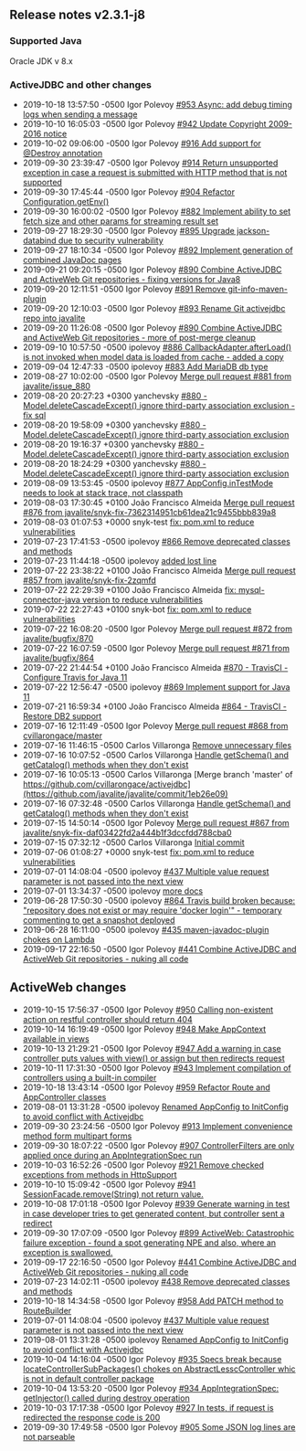 ## Release notes v2.3.1-j8

### Supported Java

Oracle JDK v 8.x


### ActiveJDBC and other  changes 

* 2019-10-18 13:57:50 -0500 Igor Polevoy [#953 Async: add debug timing logs when sending a message](https://github.com/javalite/javalite/commit/9200876e)
* 2019-10-10 16:05:03 -0500 Igor Polevoy [#942 Update Copyright 2009-2016 notice](https://github.com/javalite/javalite/commit/b008e990)
* 2019-10-02 09:06:00 -0500 Igor Polevoy [#916 Add support for @Destroy annotation](https://github.com/javalite/javalite/commit/05109300)
* 2019-09-30 23:39:47 -0500 Igor Polevoy [#914 Return unsupported exception in case a request is submitted with HTTP method that is not supported](https://github.com/javalite/javalite/commit/5fb28714)
* 2019-09-30 17:45:44 -0500 Igor Polevoy [#904 Refactor Configuration.getEnv()](https://github.com/javalite/javalite/commit/78983fe8)
* 2019-09-30 16:00:02 -0500 Igor Polevoy [#882 Implement ability to set fetch size and other params for streaming result set](https://github.com/javalite/javalite/commit/063733f0)
* 2019-09-27 18:29:30 -0500 Igor Polevoy [#895 Upgrade jackson-databind due to security vulnerability](https://github.com/javalite/javalite/commit/621459ab)
* 2019-09-27 18:10:34 -0500 Igor Polevoy [#892 Implement generation of combined JavaDoc pages](https://github.com/javalite/javalite/commit/d8a341a3)
* 2019-09-21 09:20:15 -0500 Igor Polevoy [#890 Combine ActiveJDBC and ActiveWeb Git repositories - fixing versions for Java8](https://github.com/javalite/javalite/commit/29b8ae30)
* 2019-09-20 12:11:51 -0500 Igor Polevoy [#891 Remove git-info-maven-plugin](https://github.com/javalite/javalite/commit/103ae6e4)
* 2019-09-20 12:10:03 -0500 Igor Polevoy [#893 Rename Git activejdbc repo into javalite](https://github.com/javalite/javalite/commit/ae4a37fc)
* 2019-09-20 11:26:08 -0500 Igor Polevoy [#890 Combine ActiveJDBC and ActiveWeb Git repositories - more of post-merge cleanup](https://github.com/javalite/javalite/commit/baa66959)
* 2019-09-10 10:57:50 -0500 ipolevoy [#886 CallbackAdapter.afterLoad() is not invoked when model data is loaded from cache - added a copy](https://github.com/javalite/javalite/commit/508be844)
* 2019-09-04 12:47:33 -0500 ipolevoy [#883 Add MariaDB db type](https://github.com/javalite/javalite/commit/18a03be8)
* 2019-08-27 10:02:00 -0500 Igor Polevoy [Merge pull request #881 from javalite/issue_880](https://github.com/javalite/javalite/commit/7507631d)
* 2019-08-20 20:27:23 +0300 yanchevsky [ #880 - Model.deleteCascadeExcept() ignore third-party association exclusion - fix sql](https://github.com/javalite/javalite/commit/c74f0ab1)
* 2019-08-20 19:58:09 +0300 yanchevsky [ #880 - Model.deleteCascadeExcept() ignore third-party association exclusion](https://github.com/javalite/javalite/commit/83e75061)
* 2019-08-20 19:16:37 +0300 yanchevsky [ #880 - Model.deleteCascadeExcept() ignore third-party association exclusion](https://github.com/javalite/javalite/commit/5a254a27)
* 2019-08-20 18:24:29 +0300 yanchevsky [ #880 - Model.deleteCascadeExcept() ignore third-party association exclusion](https://github.com/javalite/javalite/commit/ab18db69)
* 2019-08-09 13:53:45 -0500 ipolevoy [ #877 AppConfig.inTestMode needs to look at stack trace, not classpath](https://github.com/javalite/javalite/commit/05d9da34)
* 2019-08-03 17:30:45 +0100 João Francisco Almeida [Merge pull request #876 from javalite/snyk-fix-7362314951cb61dea21c9455bbb839a8](https://github.com/javalite/javalite/commit/bc902046)
* 2019-08-03 01:07:53 +0000 snyk-test [fix: pom.xml to reduce vulnerabilities](https://github.com/javalite/javalite/commit/0ff6a6d8)
* 2019-07-23 17:41:53 -0500 ipolevoy [#866 Remove deprecated classes and methods](https://github.com/javalite/javalite/commit/0e35574a)
* 2019-07-23 11:44:18 -0500 ipolevoy [added lost line](https://github.com/javalite/javalite/commit/fd0f646c)
* 2019-07-22 23:38:22 +0100 João Francisco Almeida [Merge pull request #857 from javalite/snyk-fix-2zqmfd](https://github.com/javalite/javalite/commit/30c22e6d)
* 2019-07-22 22:29:39 +0100 João Francisco Almeida [fix: mysql-connector-java version to reduce vulnerabilities](https://github.com/javalite/javalite/commit/69a60df7)
* 2019-07-22 22:27:43 +0100 snyk-bot [fix: pom.xml to reduce vulnerabilities](https://github.com/javalite/javalite/commit/21a10ed5)
* 2019-07-22 16:08:20 -0500 Igor Polevoy [Merge pull request #872 from javalite/bugfix/870](https://github.com/javalite/javalite/commit/eeaa857c)
* 2019-07-22 16:07:59 -0500 Igor Polevoy [Merge pull request #871 from javalite/bugfix/864](https://github.com/javalite/javalite/commit/816e8c27)
* 2019-07-22 21:44:54 +0100 João Francisco Almeida [#870 - TravisCI - Configure Travis for Java 11](https://github.com/javalite/javalite/commit/511a578d)
* 2019-07-22 12:56:47 -0500 ipolevoy [#869 Implement support for Java 11](https://github.com/javalite/javalite/commit/51c4b103)
* 2019-07-21 16:59:34 +0100 João Francisco Almeida [#864 - TravisCI - Restore DB2 support](https://github.com/javalite/javalite/commit/8b054c04)
* 2019-07-16 12:11:49 -0500 Igor Polevoy [Merge pull request #868 from cvillarongace/master](https://github.com/javalite/javalite/commit/f10882cf)
* 2019-07-16 11:46:15 -0500 Carlos Villaronga [Remove unnecessary files](https://github.com/javalite/javalite/commit/851a1ff7)
* 2019-07-16 10:07:52 -0500 Carlos Villaronga [Handle getSchema() and getCatalog() methods when they don't exist](https://github.com/javalite/javalite/commit/a9890bf7)
* 2019-07-16 10:05:13 -0500 Carlos Villaronga [Merge branch 'master' of https://github.com/cvillarongace/activejdbc](https://github.com/javalite/javalite/commit/1eb26e09)
* 2019-07-16 07:32:48 -0500 Carlos Villaronga [Handle getSchema() and getCatalog() methods when they don't exist](https://github.com/javalite/javalite/commit/aef7ae22)
* 2019-07-15 14:50:14 -0500 Igor Polevoy [Merge pull request #867 from javalite/snyk-fix-daf03422fd2a444b1f3dccfdd788cba0](https://github.com/javalite/javalite/commit/a0d83eb4)
* 2019-07-15 07:32:12 -0500 Carlos Villaronga [Initial commit](https://github.com/javalite/javalite/commit/2858abb6)
* 2019-07-06 01:08:27 +0000 snyk-test [fix: pom.xml to reduce vulnerabilities](https://github.com/javalite/javalite/commit/5c0f0b21)
* 2019-07-01 14:08:04 -0500 ipolevoy [#437 Multiple value request parameter is not passed into the next view](https://github.com/javalite/javalite/commit/733f1161)
* 2019-07-01 13:34:37 -0500 ipolevoy [more docs](https://github.com/javalite/javalite/commit/96c76515)
* 2019-06-28 17:50:30 -0500 ipolevoy [#864 Travis build broken because: "repository does not exist or may require 'docker login'" - temporary commenting to get a snapshot deployed](https://github.com/javalite/javalite/commit/fd141ce3)
* 2019-06-28 16:11:00 -0500 ipolevoy [#435 maven-javadoc-plugin chokes on Lambda](https://github.com/javalite/javalite/commit/3ae23645)
* 2019-09-17 22:16:50 -0500 Igor Polevoy [#441 Combine ActiveJDBC and ActiveWeb Git repositories - nuking all code](https://github.com/javalite/javalite/commit/62fe7e6)

## ActiveWeb changes

* 2019-10-15 17:56:37 -0500 Igor Polevoy [#950 Calling non-existent action on restful controller should return 404](https://github.com/javalite/javalite/commit/b99ba32b)
* 2019-10-14 16:19:49 -0500 Igor Polevoy [#948 Make AppContext available in views](https://github.com/javalite/javalite/commit/3595cf85)
* 2019-10-13 21:29:21 -0500 Igor Polevoy [#947 Add a warning in case controller puts values with view() or assign but then redirects request](https://github.com/javalite/javalite/commit/5b2af55b)
* 2019-10-11 17:31:30 -0500 Igor Polevoy [#943 Implement compilation  of controllers using a built-in compiler](https://github.com/javalite/javalite/commit/7283ce2a)
* 2019-10-18 13:43:14 -0500 Igor Polevoy [#959 Refactor Route and AppController classes](https://github.com/javalite/javalite/commit/c6a53e81)
* 2019-08-01 13:31:28 -0500 ipolevoy [Renamed AppConfig to InitConfig to avoid conflict with Activejdbc](https://github.com/javalite/javalite/commit/909d622c)
* 2019-09-30 23:24:56 -0500 Igor Polevoy [#913 Implement convenience method form multipart forms](https://github.com/javalite/javalite/commit/5761518d)
* 2019-09-30 18:07:22 -0500 Igor Polevoy [#907 ControllerFilters are only applied once during an AppIntegrationSpec run](https://github.com/javalite/javalite/commit/0616ab25)
* 2019-10-03 16:52:26 -0500 Igor Polevoy [#921 Remove checked exceptions from methods in HttpSupport](https://github.com/javalite/javalite/commit/d26e1608)
* 2019-10-10 15:09:42 -0500 Igor Polevoy [#941 SessionFacade.remove(String) not return value.](https://github.com/javalite/javalite/commit/1346dcde)
* 2019-10-08 17:01:18 -0500 Igor Polevoy [#939 Generate warning in test in case developer tries to get generated content, but controller sent a redirect](https://github.com/javalite/javalite/commit/222c6b8d)
* 2019-09-30 17:07:09 -0500 Igor Polevoy [#899 ActiveWeb: Catastrophic failure exception - found a spot generating NPE and also, where an exception is swallowed.](https://github.com/javalite/javalite/commit/76aaa894)
* 2019-09-17 22:16:50 -0500 Igor Polevoy [#441 Combine ActiveJDBC and ActiveWeb Git repositories - nuking all code](https://github.com/javalite/activeweb/commit/62fe7e6)
* 2019-07-23 14:02:11 -0500 ipolevoy [#438 Remove deprecated classes and methods](https://github.com/javalite/activeweb/commit/760f2de1)
* 2019-10-18 14:34:58 -0500 Igor Polevoy [#958 Add PATCH method to RouteBuilder](https://github.com/javalite/activeweb/commit/aaf3dcc5)
* 2019-07-01 14:08:04 -0500 ipolevoy [#437 Multiple value request parameter is not passed into the next view](https://github.com/javalite/activeweb/commit/733f116)
* 2019-08-01 13:31:28 -0500 ipolevoy [Renamed AppConfig to InitConfig to avoid conflict with Activejdbc](https://github.com/javalite/activeweb/commit/909d622)
* 2019-10-04 14:16:04 -0500 Igor Polevoy [#935 Specs break because locateControllerSubPackages() chokes on AbstractLesscController whic is not in default controller package](https://github.com/javalite/javalite/commit/a89b3715)
* 2019-10-04 13:53:20 -0500 Igor Polevoy [#934 AppIntegrationSpec: getInjector() called during destroy operation](https://github.com/javalite/javalite/commit/7ca6d11d)
* 2019-10-03 17:17:38 -0500 Igor Polevoy [#927 In tests, if request is redirected the response code is 200](https://github.com/javalite/javalite/commit/dd8baed9)
* 2019-09-30 17:49:58 -0500 Igor Polevoy [#905 Some JSON log lines are not parseable](https://github.com/javalite/javalite/commit/76330d94)
